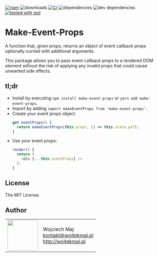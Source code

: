 [![npm](https://img.shields.io/npm/v/make-event-props.svg)](https://www.npmjs.com/package/make-event-props) ![downloads](https://img.shields.io/npm/dt/make-event-props.svg) [![CI](https://github.com/wojtekmaj/make-event-props/workflows/CI/badge.svg)](https://github.com/wojtekmaj/make-event-props/actions) ![dependencies](https://img.shields.io/david/wojtekmaj/make-event-props.svg
) ![dev dependencies](https://img.shields.io/david/dev/wojtekmaj/make-event-props.svg
) [![tested with jest](https://img.shields.io/badge/tested_with-jest-99424f.svg)](https://github.com/facebook/jest)

# Make-Event-Props
A function that, given props, returns an object of event callback props optionally curried with additional arguments.

This package allows you to pass event callback props to a rendered DOM element without the risk of applying any invalid props that could cause unwanted side effects.

## tl;dr
* Install by executing `npm install make-event-props` or `yarn add make-event-props`.
* Import by adding `import makeEventProps from 'make-event-props'`.
* Create your event props object:
    ```js
    get eventProps() {
      return makeEventProps(this.props, () => this.state.pdf);
    }
    ```
* Use your event props:
    ```js
    render() {
      return (
        <div {...this.eventProps} />
      );
    }
    ```

## License

The MIT License.

## Author

<table>
  <tr>
    <td>
      <img src="https://github.com/wojtekmaj.png?s=100" width="100">
    </td>
    <td>
      Wojciech Maj<br />
      <a href="mailto:kontakt@wojtekmaj.pl">kontakt@wojtekmaj.pl</a><br />
      <a href="http://wojtekmaj.pl">http://wojtekmaj.pl</a>
    </td>
  </tr>
</table>
